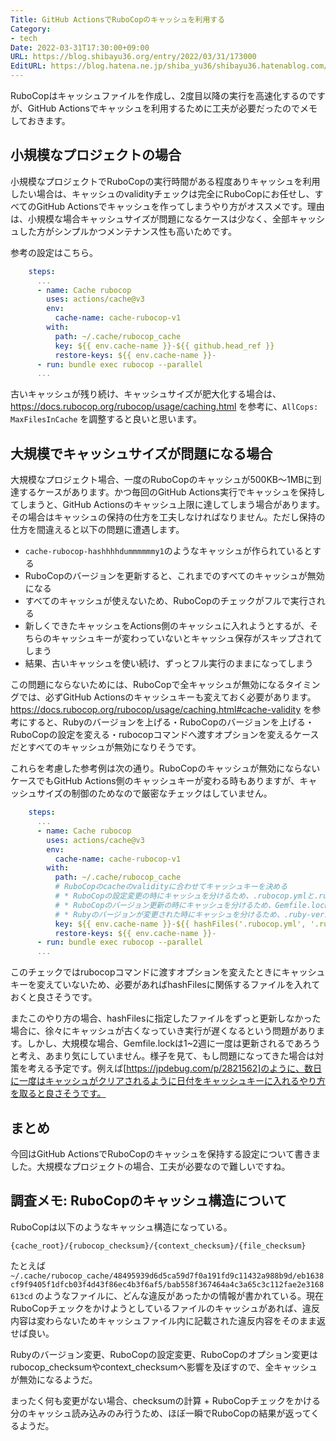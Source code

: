 ```yaml
---
Title: GitHub ActionsでRuboCopのキャッシュを利用する
Category:
- tech
Date: 2022-03-31T17:30:00+09:00
URL: https://blog.shibayu36.org/entry/2022/03/31/173000
EditURL: https://blog.hatena.ne.jp/shiba_yu36/shibayu36.hatenablog.com/atom/entry/13574176438078147942
---
```


RuboCopはキャッシュファイルを作成し、2度目以降の実行を高速化するのですが、GitHub Actionsでキャッシュを利用するために工夫が必要だったのでメモしておきます。

## 小規模なプロジェクトの場合
小規模なプロジェクトでRuboCopの実行時間がある程度ありキャッシュを利用したい場合は、キャッシュのvalidityチェックは完全にRuboCopにお任せし、すべてのGitHub Actionsでキャッシュを作ってしまうやり方がオススメです。理由は、小規模な場合キャッシュサイズが問題になるケースは少なく、全部キャッシュした方がシンプルかつメンテナンス性も高いためです。

参考の設定はこちら。

```yaml
    steps:
      ...
      - name: Cache rubocop
        uses: actions/cache@v3
        env:
          cache-name: cache-rubocop-v1
        with:
          path: ~/.cache/rubocop_cache
          key: ${{ env.cache-name }}-${{ github.head_ref }}
          restore-keys: ${{ env.cache-name }}-
      - run: bundle exec rubocop --parallel
      ...
```

古いキャッシュが残り続け、キャッシュサイズが肥大化する場合は、https://docs.rubocop.org/rubocop/usage/caching.html を参考に、`AllCops: MaxFilesInCache` を調整すると良いと思います。

## 大規模でキャッシュサイズが問題になる場合
大規模なプロジェクト場合、一度のRuboCopのキャッシュが500KB〜1MBに到達するケースがあります。かつ毎回のGitHub Actions実行でキャッシュを保持してしまうと、GitHub Actionsのキャッシュ上限に達してしまう場合があります。その場合はキャッシュの保持の仕方を工夫しなければなりません。ただし保持の仕方を間違えると以下の問題に遭遇します。

* `cache-rubocop-hashhhhdummmmmmy1`のようなキャッシュが作られているとする
* RuboCopのバージョンを更新すると、これまでのすべてのキャッシュが無効になる
* すべてのキャッシュが使えないため、RuboCopのチェックがフルで実行される
* 新しくできたキャッシュをActions側のキャッシュに入れようとするが、そちらのキャッシュキーが変わっていないとキャッシュ保存がスキップされてしまう
* 結果、古いキャッシュを使い続け、ずっとフル実行のままになってしまう

この問題にならないためには、RuboCopで全キャッシュが無効になるタイミングでは、必ずGitHub Actionsのキャッシュキーも変えておく必要があります。https://docs.rubocop.org/rubocop/usage/caching.html#cache-validity を参考にすると、Rubyのバージョンを上げる・RuboCopのバージョンを上げる・RuboCopの設定を変える・rubocopコマンドへ渡すオプションを変えるケースだとすべてのキャッシュが無効になりそうです。

これらを考慮した参考例は次の通り。RuboCopのキャッシュが無効にならないケースでもGitHub Actions側のキャッシュキーが変わる時もありますが、キャッシュサイズの制御のためなので厳密なチェックはしていません。
```yaml
    steps:
      ...
      - name: Cache rubocop
        uses: actions/cache@v3
        env:
          cache-name: cache-rubocop-v1
        with:
          path: ~/.cache/rubocop_cache
          # RuboCopのcacheのvalidityに合わせてキャッシュキーを決める
          # * RuboCopの設定変更の時にキャッシュを分けるため、.rubocop.ymlと.rubocop_todo.ymlを見る
          # * RuboCopのバージョン更新の時にキャッシュを分けるため、Gemfile.lockを見る
          # * Rubyのバージョンが変更された時にキャッシュを分けるため、.ruby-versionを見る
          key: ${{ env.cache-name }}-${{ hashFiles('.rubocop.yml', '.rubocop_todo.yml', 'Gemfile.lock', '.ruby-version') }}
          restore-keys: ${{ env.cache-name }}-
      - run: bundle exec rubocop --parallel
      ...
```

このチェックではrubocopコマンドに渡すオプションを変えたときにキャッシュキーを変えていないため、必要があればhashFilesに関係するファイルを入れておくと良さそうです。

またこのやり方の場合、hashFilesに指定したファイルをずっと更新しなかった場合に、徐々にキャッシュが古くなっていき実行が遅くなるという問題があります。しかし、大規模な場合、Gemfile.lockは1~2週に一度は更新されるであろうと考え、あまり気にしていません。様子を見て、もし問題になってきた場合は対策を考える予定です。例えば[https://jpdebug.com/p/2821562]のように、数日に一度はキャッシュがクリアされるように日付をキャッシュキーに入れるやり方を取ると良さそうです。


## まとめ
今回はGitHub ActionsでRuboCopのキャッシュを保持する設定について書きました。大規模なプロジェクトの場合、工夫が必要なので難しいですね。

## 調査メモ: RuboCopのキャッシュ構造について
RuboCopは以下のようなキャッシュ構造になっている。

```
{cache_root}/{rubocop_checksum}/{context_checksum}/{file_checksum}
```

たとえば `~/.cache/rubocop_cache/48495939d6d5ca59d7f0a191fd9c11432a988b9d/eb1638cf9f9405f1dfcb03f4d43f86ec4b3f6af5/bab558f367464a4c3a65c3c112fae2e3168613cd` のようなファイルに、どんな違反があったかの情報が書かれている。現在RuboCopチェックをかけようとしているファイルのキャッシュがあれば、違反内容は変わらないためキャッシュファイル内に記載された違反内容をそのまま返せば良い。

Rubyのバージョン変更、RuboCopの設定変更、RuboCopのオプション変更はrubocop_checksumやcontext_checksumへ影響を及ぼすので、全キャッシュが無効になるようだ。

まったく何も変更がない場合、checksumの計算 + RuboCopチェックをかける分のキャッシュ読み込みのみ行うため、ほぼ一瞬でRuboCopの結果が返ってくるようだ。
